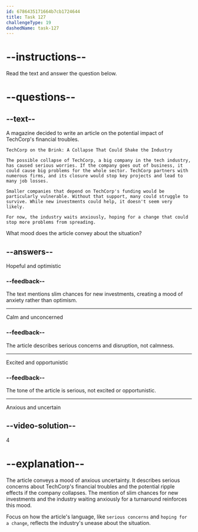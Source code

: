 ```yaml
---
id: 6786435171664b7cb1724644
title: Task 127
challengeType: 19
dashedName: task-127
---
```


<!-- READING -->

# --instructions--

Read the text and answer the question below.

# --questions--

## --text--

A magazine decided to write an article on the potential impact of TechCorp's financial troubles.  

`TechCorp on the Brink: A Collapse That Could Shake the Industry`

`The possible collapse of TechCorp, a big company in the tech industry, has caused serious worries. If the company goes out of business, it could cause big problems for the whole sector. TechCorp partners with numerous firms, and its closure would stop key projects and lead to many job losses.`

`Smaller companies that depend on TechCorp's funding would be particularly vulnerable. Without that support, many could struggle to survive. While new investments could help, it doesn't seem very likely.`

`For now, the industry waits anxiously, hoping for a change that could stop more problems from spreading.`

What mood does the article convey about the situation?

## --answers--

Hopeful and optimistic

### --feedback--

The text mentions slim chances for new investments, creating a mood of anxiety rather than optimism.

---

Calm and unconcerned

### --feedback--

The article describes serious concerns and disruption, not calmness.

---

Excited and opportunistic

### --feedback--

The tone of the article is serious, not excited or opportunistic.

---

Anxious and uncertain

## --video-solution--

4

# --explanation--

The article conveys a mood of anxious uncertainty. It describes serious concerns about TechCorp's financial troubles and the potential ripple effects if the company collapses. The mention of slim chances for new investments and the industry waiting anxiously for a turnaround reinforces this mood.

Focus on how the article's language, like `serious concerns` and `hoping for a change`, reflects the industry's unease about the situation.
